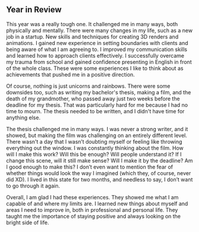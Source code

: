 ## Year in Review
This year was a really tough one. It challenged me in many ways, both physically and mentally. There were many changes in my life, such as a new job in a startup. New skills and techniques for creating 3D renders and animations. I gained new experience in setting boundaries with clients and being aware of what I am agreeing to. I improved my communication skills and learned how to approach clients effectively. I successfully overcame my trauma from school and gained confidence presenting in English in front of the whole class. These were some experiences I like to think about as achievements that pushed me in a positive direction.

Of course, nothing is just unicorns and rainbows. There were some downsides too, such as writing my bachelor's thesis, making a film, and the death of my grandmother, who passed away just two weeks before the deadline for my thesis. That was particularly hard for me because I had no time to mourn. The thesis needed to be written, and I didn't have time for anything else.

The thesis challenged me in many ways. I was never a strong writer, and it showed, but making the film was challenging on an entirely different level. There wasn't a day that I wasn’t doubting myself or feeling like throwing everything out the window. I was constantly thinking about the film. How will I make this work? Will this be enough? Will people understand it? If I change this scene, will it still make sense? Will I make it by the deadline? Am I good enough to make this? I don’t even want to mention the fear of whether things would look the way I imagined (which they, of course, never did XD). I lived in this state for two months, and needless to say, I don’t want to go through it again.

Overall, I am glad I had these experiences. They showed me what I am capable of and where my limits are. I learned new things about myself and areas I need to improve in, both in professional and personal life. They taught me the importance of staying positive and always looking on the bright side of life.
